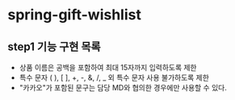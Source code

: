 # spring-gift-wishlist
## step1 기능 구현 목록
- 상품 이름은 공백을 포함하여 최대 15자까지 입력하도록 제한
- 특수 문자 ( ), [ ], +, -, &, /, _ 외 특수 문자 사용 불가하도록 제한
- "카카오"가 포함된 문구는 담당 MD와 협의한 경우에만 사용할 수 있다.